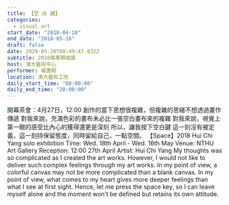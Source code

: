 ```yaml
---
title: 【空 白 鍵】
categories:
  - visual_art
start_date: "2018-04-18"
end_date: "2018-05-16"
draft: false
date: 2020-05-20T08:49:47.832Z
subtitle: 2018楊惠期個展
host: 清大藝術中心
performer: 楊惠期
location: 清大藝術工坊
daily_start_time: "08:00:00"
daily_end_time: "20:00:00"
---
```


開幕茶會：4月27日，12:00 創作的當下思想很複雜，但複雜的思緒不想透過畫作傳遞 對我來說，充滿色彩的畫布未必比一張空白畫布來的複雜 對我來說，視覺上第一眼的感受比內心的獲得還更是深刻 所以，讓我按下空白鍵 這一刻沒有被定義，這一刻持保留態度，同時留給自己，一點空間。 【Space】2018 Hui Chi Yang solo exhibition Time: Wed. 18th April - Wed. 16th May Venue: NTHU Art Gallery Reception: 12:00 27th April Artist: Hui Chi Yang My thoughts was so complicated as I created the art works. However, I would not like to deliver such complex feelings through my art works. In my point of view, a colorful canvas may not be more complicated than a blank canvas. In my point of view, what comes to my heart gives more deeper feelings than what I see at first sight. Hence, let me press the space key, so I can leave myself alone and the moment won’t be defined but retains its own attitude. 